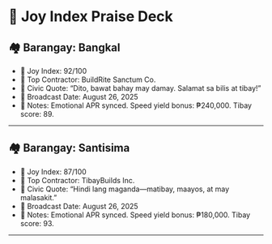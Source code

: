 # 🌈 Joy Index Praise Deck

## 🏘️ Barangay: Bangkal  
- 🧮 Joy Index: 92/100  
- 👷 Top Contractor: BuildRite Sanctum Co.  
- 💬 Civic Quote: “Dito, bawat bahay may damay. Salamat sa bilis at tibay!”  
- 📡 Broadcast Date: August 26, 2025  
- 🧾 Notes: Emotional APR synced. Speed yield bonus: ₱240,000. Tibay score: 89.

---

## 🏘️ Barangay: Santisima  
- 🧮 Joy Index: 87/100  
- 👷 Top Contractor: TibayBuilds Inc.  
- 💬 Civic Quote: “Hindi lang maganda—matibay, maayos, at may malasakit.”  
- 📡 Broadcast Date: August 26, 2025  
- 🧾 Notes: Emotional APR synced. Speed yield bonus: ₱180,000. Tibay score: 93.

---
